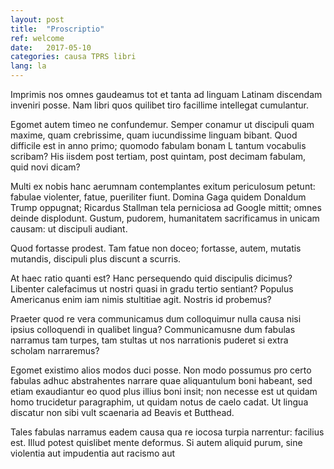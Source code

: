 ```yaml
---
layout: post
title:  "Proscriptio"
ref: welcome
date:   2017-05-10
categories: causa TPRS libri
lang: la
---
```


Imprimis nos omnes gaudeamus tot et tanta ad linguam Latinam 
discendam inveniri posse. Nam libri quos quilibet tiro 
facillime intellegat cumulantur.

Egomet autem timeo ne confundemur. Semper conamur ut discipuli 
quam maxime, quam crebrissime, quam iucundissime linguam bibant. 
Quod difficile est in anno primo; quomodo fabulam bonam L tantum
vocabulis scribam? His iisdem post tertiam, post quintam, post 
decimam fabulam, quid novi dicam?

Multi ex nobis hanc aerumnam contemplantes exitum periculosum 
petunt: fabulae violenter, fatue, pueriliter fiunt. Domina Gaga 
quidem Donaldum Trump oppugnat; Ricardus Stallman tela perniciosa 
ad Google mittit; omnes deinde displodunt. Gustum, pudorem, 
humanitatem sacrificamus in unicam causam: ut discipuli audiant.

Quod fortasse prodest. Tam fatue non doceo; fortasse, autem, 
mutatis mutandis, discipuli plus discunt a scurris.

At haec ratio quanti est? Hanc persequendo quid discipulis dicimus? 
Libenter calefacimus ut nostri quasi in gradu tertio sentiant? 
Populus Americanus enim iam nimis stultitiae agit. Nostris id 
probemus?

Praeter quod re vera communicamus dum colloquimur nulla causa nisi 
ipsius colloquendi in qualibet lingua? Communicamusne dum fabulas 
narramus tam turpes, tam stultas ut nos narrationis puderet si 
extra scholam narraremus?

Egomet existimo alios modos duci posse. Non modo possumus pro certo 
fabulas adhuc abstrahentes narrare quae aliquantulum boni habeant, 
sed etiam exaudiantur eo quod plus illius boni insit; non necesse 
est ut quidam homo trucidetur paragraphim, ut quidam notus de caelo 
cadat. Ut lingua discatur non sibi vult scaenaria ad Beavis et 
Butthead.

Tales fabulas narramus eadem causa qua re iocosa turpia narrentur: 
facilius est. Illud potest quislibet mente deformus. Si autem 
aliquid purum, sine violentia aut impudentia aut racismo aut 
